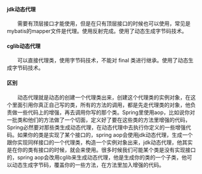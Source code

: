 #### jdk动态代理
<div style="text-indent:2em">需要有顶层接口才能使用，但是在只有顶层接口的时候也可以使用，常见是mybatis的mapper文件是代理。使用反射完成。使用了动态生成字节码技术。</div>
    
#### cglib动态代理
<div style="text-indent:2em">可以直接代理类，使用字节码技术，不能对 final 类进行继承。使用了动态生成字节码技术。</div>
    
#### 区别
<div style="text-indent:2em">动态代理就是动态的创建一个代理类出来，创建这个代理类的实例对象，在这个里面引用你真正自己写的类，所有的方法的调用，都是先走代理类的对象，他负责做一些代码上的增强，再去调用你写的那个类。Spring里使用aop，比如说你对一批类和他们的方法做了一个切面，定义好了要在这些类的方法里增强的代码，Spring必然要对那些类生成动态代理，在动态代理中去执行你定义的一些增强代码。如果你的类是实现了某个接口的，spring aop会使用jdk动态代理，生成一个跟你实现同样接口的一个代理类，构造一个实例对象出来，jdk动态代理，他其实是在你的类有接口的时候，就会来使用。很多时候我们可能某个类是没有实现接口的，spring aop会改用cglib来生成动态代理，他是生成你的类的一个子类，他可以动态生成字节码，覆盖你的一些方法，在方法里加入增强的代码。</div>